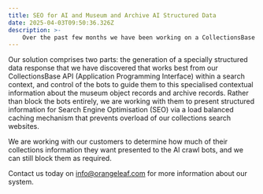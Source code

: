 ```yaml
---
title: SEO for AI and Museum and Archive AI Structured Data 
date: 2025-04-03T09:50:36.326Z
description: >-
    Over the past few months we have been working on a CollectionsBase Museums and Archives platform solution to support search engine optimisation for the AI crawlers and bots of OpenAI, Anthropic and Google.
---
```

Our solution comprises two parts: the generation of a specially structured data response that we have discovered that works best from our CollectionsBase API (Application Programming Interface) within a search context, and control of the bots to guide them to this specialised
contextual information about the museum object records and archive records.  Rather than block the bots entirely, we are working with them to present structured information for Search Engine Optimisation (SEO) via a load balanced caching
mechanism that prevents overload of our collections search websites.

We are working with our customers to determine how much of their collections information they want presented to the AI crawl bots, and we can still block them as required.

Contact us today on info@orangeleaf.com for more information about our system.